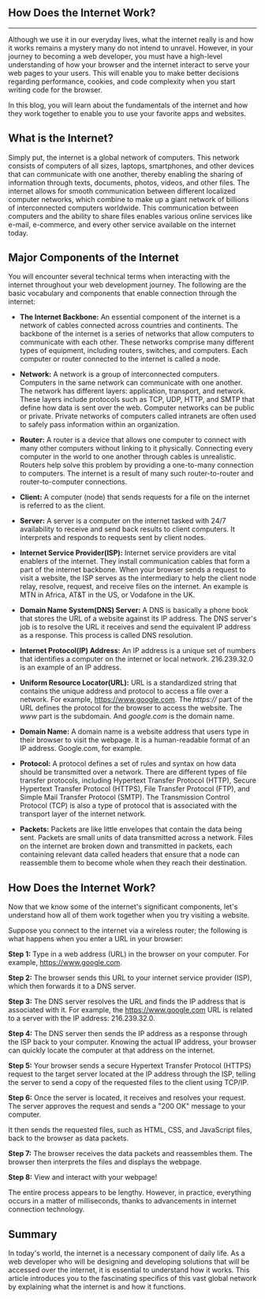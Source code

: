 How Does the Internet Work?
---------------------------
---------------------------

Although we use it in our everyday lives, what the internet really is and how it works remains a mystery many do not intend to unravel. However, in your journey to becoming a web developer, you must have a high-level understanding of how your browser and the internet interact to serve your web pages to your users. This will enable you to make better decisions regarding performance, cookies, and code complexity when you start writing code for the browser.

In this blog, you will learn about the fundamentals of the internet and how they work together to enable you to use your favorite apps and websites.

What is the Internet?
---------------------

Simply put, the internet is a global network of computers. This network consists of computers of all sizes, laptops, smartphones, and other devices that can communicate with one another, thereby enabling the sharing of information through texts, documents, photos, videos, and other files. The internet allows for smooth communication between different localized computer networks, which combine to make up a giant network of billions of interconnected computers worldwide. This communication between computers and the ability to share files enables various online services like e-mail, e-commerce, and every other service available on the internet today.

Major Components of the Internet
--------------------------------

You will encounter several technical terms when interacting with the internet throughout your web development journey. The following are the basic vocabulary and components that enable connection through the internet:

- **The Internet Backbone:** An essential component of the internet is a network of cables connected across countries and continents. The backbone of the internet is a series of networks that allow computers to communicate with each other. These networks comprise many different types of equipment, including routers, switches, and computers. Each computer or router connected to the internet is called a node.

- **Network:** A network is a group of interconnected computers. Computers in the same network can communicate with one another. The network has different layers: application, transport, and network. These layers include protocols such as TCP, UDP, HTTP, and SMTP that define how data is sent over the web. Computer networks can be public or private. Private networks of computers called intranets are often used to safely pass information within an organization.

- **Router:** A router is a device that allows one computer to connect with many other computers without linking to it physically. Connecting every computer in the world to one another through cables is unrealistic. Routers help solve this problem by providing a one-to-many connection to computers. The internet is a result of many such router-to-router and router-to-computer connections.

- **Client:** A computer (node) that sends requests for a file on the internet is referred to as the client.

- **Server:** A server is a computer on the internet tasked with 24/7 availability to receive and send back results to client computers. It interprets and responds to requests sent by client nodes.

- **Internet Service Provider(ISP):** Internet service providers are vital enablers of the internet. They install communication cables that form a part of the internet backbone. When your browser sends a request to visit a website, the ISP serves as the intermediary to help the client node relay, resolve, request, and receive files on the internet. An example is MTN in Africa, AT&T in the US, or Vodafone in the UK.

- **Domain Name System(DNS) Server:** A DNS is basically a phone book that stores the URL of a website against its IP address. The DNS server's job is to resolve the URL it receives and send the equivalent IP address as a response. This process is called DNS resolution.

- **Internet Protocol(IP) Address:** An IP address is a unique set of numbers that identifies a computer on the internet or local network. 216.239.32.0 is an example of an IP address.

- **Uniform Resource Locator(URL):** URL is a standardized string that contains the unique address and protocol to access a file over a network. For example, https://www.google.com. The *https://* part of the URL defines the protocol for the browser to access the website. The *www* part is the subdomain. And *google.com* is the domain name.

- **Domain Name:** A domain name is a website address that users type in their browser to visit the webpage. It is a human-readable format of an IP address. Google.com, for example.

- **Protocol:** A protocol defines a set of rules and syntax on how data should be transmitted over a network. There are different types of file transfer protocols, including Hypertext Transfer Protocol (HTTP), Secure Hypertext Transfer Protocol (HTTPS), File Transfer Protocol (FTP), and Simple Mail Transfer Protocol (SMTP). The Transmission Control Protocol (TCP) is also a type of protocol that is associated with the transport layer of the internet network.

- **Packets:** Packets are like little envelopes that contain the data being sent. Packets are small units of data transmitted across a network. Files on the internet are broken down and transmitted in packets, each containing relevant data called headers that ensure that a node can reassemble them to become whole when they reach their destination.

How Does the Internet Work?
---------------------------

Now that we know some of the internet's significant components, let's understand how all of them work together when you try visiting a website.

Suppose you connect to the internet via a wireless router; the following is what happens when you enter a URL in your browser:

**Step 1:** Type in a web address (URL) in the browser on your computer. For example, https://www.google.com.

**Step 2:** The browser sends this URL to your internet service provider (ISP), which then forwards it to a DNS server.

**Step 3:** The DNS server resolves the URL and finds the IP address that is associated with it. For example, the https://www.google.com URL is related to a server with the IP address: 216.239.32.0.

**Step 4:** The DNS server then sends the IP address as a response through the ISP back to your computer. Knowing the actual IP address, your browser can quickly locate the computer at that address on the internet.

**Step 5:** Your browser sends a secure Hypertext Transfer Protocol (HTTPS) request to the target server located at the IP address through the ISP, telling the server to send a copy of the requested files to the client using TCP/IP.

**Step 6:** Once the server is located, it receives and resolves your request. The server approves the request and sends a "200 OK" message to your computer.

It then sends the requested files, such as HTML, CSS, and JavaScript files, back to the browser as data packets.

**Step 7:** The browser receives the data packets and reassembles them. The browser then interprets the files and displays the webpage.

**Step 8:** View and interact with your webpage!

The entire process appears to be lengthy. However, in practice, everything occurs in a matter of milliseconds, thanks to advancements in internet connection technology.

Summary
-------

In today's world, the internet is a necessary component of daily life. As a web developer who will be designing and developing solutions that will be accessed over the internet, it is essential to understand how it works. This article introduces you to the fascinating specifics of this vast global network by explaining what the internet is and how it functions.
